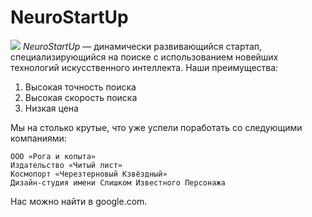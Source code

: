 # NeuroStartUp
![](https://netology-code.github.io/git-homeworks/introduction/assets/logo.png)
*NeuroStartUp* — динамически развивающийся стартап, специализирующийся на поиске с использованием новейших технологий искусственного интеллекта.
Наши преимущества:
1. Высокая точность поиска
2. Высокая скорость поиска
3. Низкая цена

Мы на столько крутые, что уже успели поработать со следующими компаниями:

    ООО «Рога и копыта»
    Издательство «Читый лист»
    Космопорт «Черезтерновый Кзвёздный»
    Дизайн-студия имени Слишком Известного Персонажа

Нас можно найти в google.com.
